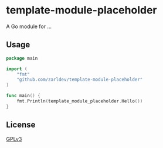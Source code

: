 # template-module-placeholder

A Go module for ...

## Usage

```go
package main

import (
	"fmt"
    "github.com/zarldev/template-module-placeholder"
)

func main() {
	fmt.Println(template_module_placeholder.Hello())
}
```

## License

[GPLv3](LICENSE)